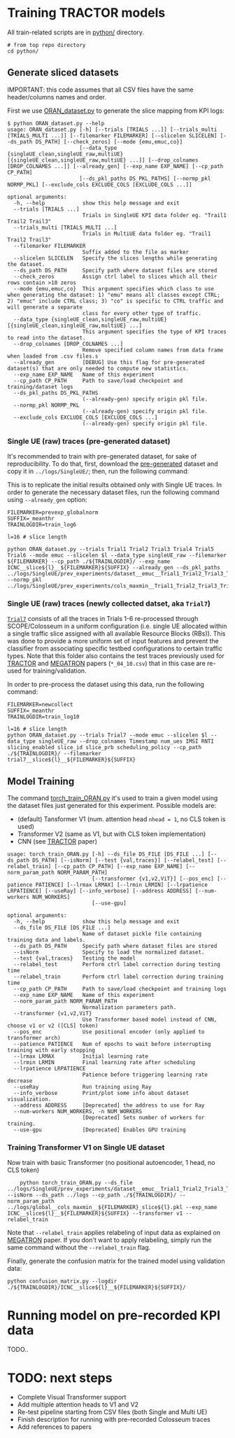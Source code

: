 # Training TRACTOR models
All train-related scripts are in [python/](./) directory.
```
# from top repo directory
cd python/
```
## Generate sliced datasets
IMPORTANT: this code assumes that all CSV files have the same header/columns names and order.

First we use [ORAN_dataset.py](./ORAN_dataset.py) to generate the slice mapping from KPI logs:
```
$ python ORAN_dataset.py --help
usage: ORAN_dataset.py [-h] [--trials [TRIALS ...]] [--trials_multi [TRIALS_MULTI ...]] [--filemarker FILEMARKER] [--slicelen SLICELEN] [--ds_path DS_PATH] [--check_zeros] [--mode {emu,emuc,co}]
                       [--data_type {singleUE_clean,singleUE_raw,multiUE} [{singleUE_clean,singleUE_raw,multiUE} ...]] [--drop_colnames [DROP_COLNAMES ...]] [--already_gen] [--exp_name EXP_NAME] [--cp_path CP_PATH]
                       [--ds_pkl_paths DS_PKL_PATHS] [--normp_pkl NORMP_PKL] [--exclude_cols EXCLUDE_COLS [EXCLUDE_COLS ...]]

optional arguments:
  -h, --help            show this help message and exit
  --trials [TRIALS ...]
                        Trials in SingleUE KPI data folder eg. "Trail1 Trail2 Trail3"
  --trials_multi [TRIALS_MULTI ...]
                        Trials in MultiUE data folder eg. "Trail1 Trail2 Trail3"
  --filemarker FILEMARKER
                        Suffix added to the file as marker
  --slicelen SLICELEN   Specify the slices lengths while generating the dataset.
  --ds_path DS_PATH     Specify path where dataset files are stored
  --check_zeros         Assign ctrl label to slices which all their rows contain >10 zeros
  --mode {emu,emuc,co}  This argument specifies which class to use when generating the dataset: 1) "emu" means all classes except CTRL; 2) "emuc" include CTRL class; 3) "co" is specific to CTRL traffic and will generate a separate
                        class for every other type of traffic.
  --data_type {singleUE_clean,singleUE_raw,multiUE} [{singleUE_clean,singleUE_raw,multiUE} ...]
                        This argument specifies the type of KPI traces to read into the dataset.
  --drop_colnames [DROP_COLNAMES ...]
                        Remove specified column names from data frame when loaded from .csv files.s
  --already_gen         [DEBUG] Use this flag for pre-generated dataset(s) that are only needed to compute new statistics.
  --exp_name EXP_NAME   Name of this experiment
  --cp_path CP_PATH     Path to save/load checkpoint and training/dataset logs
  --ds_pkl_paths DS_PKL_PATHS
                        (--already-gen) specify origin pkl file.
  --normp_pkl NORMP_PKL
                        (--already-gen) specify origin pkl file.
  --exclude_cols EXCLUDE_COLS [EXCLUDE_COLS ...]
                        (--already-gen) specify origin pkl file.
```

### Single UE (raw) traces (pre-generated dataset)
It's recommended to train with pre-generated dataset, for sake of reproducibility. To do that, first, download the [pre-generated](https://drive.google.com/drive/folders/1HXShC1yaSPyoGaOZjO1KqO9POARzBICq?usp=drive_link) dataset and copy it in `../logs/SingleUE/`; then, run the following command:

This is to replicate the initial results obtained only with Single UE traces. In order to generate the necessary dataset files, run the following command using `--already_gen` option: 
```
FILEMARKER=prevexp_globalnorm
SUFFIX=_meanthr
TRAINLOGDIR=train_log6

l=16 # slice length

python ORAN_dataset.py --trials Trial1 Trial2 Trial3 Trial4 Trial5 Trial6 --mode emuc --slicelen $l --data_type singleUE_raw --filemarker ${FILEMARKER} --cp_path ./${TRAINLOGDIR}/ --exp_name ICNC__slice${l}__${FILEMARKER}${SUFFIX} --already_gen --ds_pkl_paths ../logs/SingleUE/prev_experiments/dataset__emuc__Trial1_Trial2_Trial3_Trial4_Trial5_Trial6__slice${l}.pkl --normp_pkl ../logs/SingleUE/prev_experiments/cols_maxmin__Trial1_Trial2_Trial3_Trial4_Trial5_Trial6__singleUE_raw_noTs_prev_experiments.pkl
```
### Single UE (raw) traces (newly collected datset, aka `Trial7`)
[`Trial7`](../logs/SingleUE/Trial7/Raw) consists of all the traces in Trials 1-6 re-processed through SCOPE/Colosseum in a uniform configuration (i.e. single UE allocated within a single traffic slice assigned with all available Resource Blocks (RBs)). This was done to provide a more uniform set of input features and prevent the classifier from associating specific testbed configurations to certain traffic types. Note that this folder also contains the test traces previously used for [TRACTOR](https://arxiv.org/abs/2312.07896) and [MEGATRON](http://www.conf-icnc.org/2024/papers/p1054-belgiovine.pdf) papers (`*_04_10.csv`) that in this case are re-used for training/validation. 

In order to pre-process the dataset using this data, run the following command:
```
FILEMARKER=newcollect
SUFFIX=_meanthr
TRAINLOGDIR=train_log10

l=16 # slice length
python ORAN_dataset.py --trials Trial7 --mode emuc --slicelen $l --data_type singleUE_raw --drop_colnames Timestamp num_ues IMSI RNTI slicing_enabled slice_id slice_prb scheduling_policy --cp_path ./${TRAINLOGDIR}/ --filemarker trial7__slice${l}__${FILEMARKER}${SUFFIX}
```

## Model Training 
The command [torch_train_ORAN.py](./torch_train_ORAN.py) it's used to train a given model using the dataset files just generated for this experiment. Possible models are:
- (default) Tansformer V1 (num. attention head `nhead = 1`, no CLS token is used)
- Transformer V2 (same as V1, but with CLS token implementation)
- CNN (see [TRACTOR](https://arxiv.org/abs/2312.07896) paper)

```
usage: torch_train_ORAN.py [-h] --ds_file DS_FILE [DS_FILE ...] [--ds_path DS_PATH] [--isNorm] [--test {val,traces}] [--relabel_test] [--relabel_train] [--cp_path CP_PATH] [--exp_name EXP_NAME] [--norm_param_path NORM_PARAM_PATH]
                           [--transformer {v1,v2,ViT}] [--pos_enc] [--patience PATIENCE] [--lrmax LRMAX] [--lrmin LRMIN] [--lrpatience LRPATIENCE] [--useRay] [--info_verbose] [--address ADDRESS] [--num-workers NUM_WORKERS]
                           [--use-gpu]

optional arguments:
  -h, --help            show this help message and exit
  --ds_file DS_FILE [DS_FILE ...]
                        Name of dataset pickle file containing training data and labels.
  --ds_path DS_PATH     Specify path where dataset files are stored
  --isNorm              Specify to load the normalized dataset.
  --test {val,traces}   Testing the model
  --relabel_test        Perform ctrl label correction during testing time
  --relabel_train       Perform ctrl label correction during training time
  --cp_path CP_PATH     Path to save/load checkpoint and training logs
  --exp_name EXP_NAME   Name of this experiment
  --norm_param_path NORM_PARAM_PATH
                        Normalization parameters path.
  --transformer {v1,v2,ViT}
                        Use Transformer based model instead of CNN, choose v1 or v2 ([CLS] token)
  --pos_enc             Use positional encoder (only applied to transformer arch)
  --patience PATIENCE   Num of epochs to wait before interrupting training with early stopping
  --lrmax LRMAX         Initial learning rate
  --lrmin LRMIN         Final learning rate after scheduling
  --lrpatience LRPATIENCE
                        Patience before triggering learning rate decrease
  --useRay              Run training using Ray
  --info_verbose        Print/plot some info about dataset visualization.
  --address ADDRESS     [Deprecated] the address to use for Ray
  --num-workers NUM_WORKERS, -n NUM_WORKERS
                        [Deprecated] Sets number of workers for training.
  --use-gpu             [Deprecated] Enables GPU training
```
### Training Transformer V1 on Single UE dataset
Now train with basic Transformer (no positional autoencoder, 1 head, no CLS token)
```
    python torch_train_ORAN.py --ds_file ../logs/SingleUE/prev_experiments/dataset__emuc__Trial1_Trial2_Trial3_Trial4_Trial5_Trial6__slice${l}__globalnorm.pkl --isNorm --ds_path ../logs --cp_path ./${TRAINLOGDIR}/ --norm_param_path ../logs/global__cols_maxmin__${FILEMARKER}_slice${l}.pkl --exp_name ICNC__slice${l}__${FILEMARKER}${SUFFIX} --transformer v1 --relabel_train
```
Note that `--relabel_train` applies relabeling of input data as explained on [MEGATRON](http://www.conf-icnc.org/2024/papers/p1054-belgiovine.pdf) paper. If you don't want to apply relabeling, simply run the same command without the `--relabel_train` flag.

Finally, generate the confusion matrix for the trained model using validation data:
```
python confusion_matrix.py --logdir ./${TRAINLOGDIR}/ICNC__slice${l}__${FILEMARKER}${SUFFIX}/
```
# Running model on pre-recorded KPI data
TODO..

# TODO: next steps
- Complete Visual Transformer support
- Add multiple attention heads to V1 and V2
- Re-test pipeline starting from CSV files (both Single and Multi UE)
- Finish description for running with pre-recorded Colosseum traces
- Add references to papers
